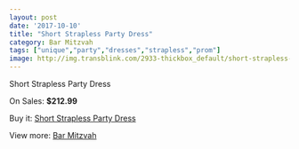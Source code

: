 ```yaml
---
layout: post
date: '2017-10-10'
title: "Short Strapless Party Dress"
category: Bar Mitzvah
tags: ["unique","party","dresses","strapless","prom"]
image: http://img.transblink.com/2933-thickbox_default/short-strapless-party-dress.jpg
---
```

Short Strapless Party Dress

On Sales: **$212.99**
<a href="https://www.transblink.com/en/bar-mitzvah/933-short-strapless-party-dress.html"><amp-img layout="responsive" width="600" height="600" src="//img.transblink.com/2933-thickbox_default/short-strapless-party-dress.jpg" alt="Short Strapless Party Dress 0" /></a>
<a href="https://www.transblink.com/en/bar-mitzvah/933-short-strapless-party-dress.html"><amp-img layout="responsive" width="600" height="600" src="//img.transblink.com/2935-thickbox_default/short-strapless-party-dress.jpg" alt="Short Strapless Party Dress 1" /></a>
<a href="https://www.transblink.com/en/bar-mitzvah/933-short-strapless-party-dress.html"><amp-img layout="responsive" width="600" height="600" src="//img.transblink.com/2934-thickbox_default/short-strapless-party-dress.jpg" alt="Short Strapless Party Dress 2" /></a>

Buy it: [Short Strapless Party Dress](https://www.transblink.com/en/bar-mitzvah/933-short-strapless-party-dress.html "Short Strapless Party Dress")

View more: [Bar Mitzvah](https://www.transblink.com/en/2-bar-mitzvah "Bar Mitzvah")